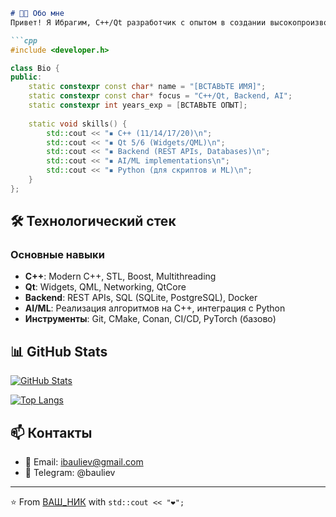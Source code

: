 

```markdown
# 👨‍💻 Обо мне
Привет! Я Ибрагим, C++/Qt разработчик с опытом в создании высокопроизводительных приложений. Также занимаюсь разработкой backend-решений и реализацией алгоритмов ИИ на C++.

```cpp
#include <developer.h>

class Bio {
public:
    static constexpr const char* name = "[ВСТАВЬТЕ ИМЯ]";
    static constexpr const char* focus = "C++/Qt, Backend, AI";
    static constexpr int years_exp = [ВСТАВЬТЕ ОПЫТ];
    
    static void skills() {
        std::cout << "▪ C++ (11/14/17/20)\n";
        std::cout << "▪ Qt 5/6 (Widgets/QML)\n";
        std::cout << "▪ Backend (REST APIs, Databases)\n";
        std::cout << "▪ AI/ML implementations\n";
        std::cout << "▪ Python (для скриптов и ML)\n";
    }
};
```

## 🛠 Технологический стек
### Основные навыки
- **C++**: Modern C++, STL, Boost, Multithreading
- **Qt**: Widgets, QML, Networking, QtCore
- **Backend**: REST APIs, SQL (SQLite, PostgreSQL), Docker
- **AI/ML**: Реализация алгоритмов на C++, интеграция с Python
- **Инструменты**: Git, CMake, Conan, CI/CD, PyTorch (базово)


## 📊 GitHub Stats
[![GitHub Stats](https://github-readme-stats.vercel.app/api?username=ВАШ_НИК&show_icons=true&theme=radical)](https://github.com/IBauliev)

[![Top Langs](https://github-readme-stats.vercel.app/api/top-langs/?username=ВАШ_НИК&layout=compact&theme=radical&hide=html,css)](https://github.com/IBauliev)

## 📫 Контакты
- 📧 Email: ibauliev@gmail.com
- 📱 Telegram: @bauliev

---

⭐️ From [ВАШ_НИК](https://github.com/IBauliev) with `std::cout << "❤️";`
```
